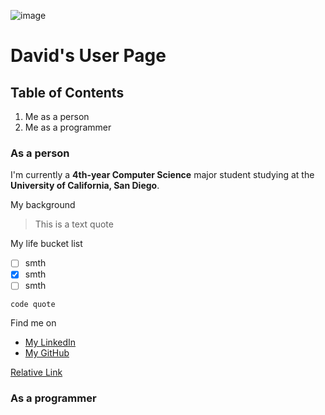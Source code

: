 <!--Pictures-->
![image]()

# David's User Page
## Table of Contents
1. Me as a person
2. Me as a programmer
### As a person
I'm currently a **4th-year Computer Science** major student studying at the **University of California, San Diego**.

My background
> This is a text quote


My life bucket list
<!--Task lists-->
- [ ] smth
- [x] smth
- [ ] smth

<!--Quoting code-->
```
code quote
```

Find me on
- [My LinkedIn](https://www.linkedin.com/in/david-wang-wjh7/)
- [My GitHub](https://github.com/DavidWangwjh)


<!--Section links-->


<!--Relative links-->
[Relative Link](path)




### As a programmer